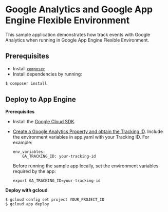 # Google Analytics and Google App Engine Flexible Environment

This sample application demonstrates how track events with Google Analytics
when running in Google App Engine Flexible Environment.

## Prerequisites

- Install [`composer`](https://getcomposer.org)
- Install dependencies by running:

```sh
$ composer install
```

## Deploy to App Engine

**Prerequisites**

- Install the [Google Cloud SDK](https://developers.google.com/cloud/sdk/).

- [Create a Google Analytics Property and obtain the Tracking ID](
    https://support.google.com/analytics/answer/1042508?ref_topic=1009620).
    Include the environment variables in app.yaml with your Tracking ID.
    For example:

    ```
    env_variables:
        GA_TRACKING_ID: your-tracking-id
    ```

    Before running the sample app locally, set the environment variables required by the app:

    ```
    export GA_TRACKING_ID=your-tracking-id
    ```

**Deploy with gcloud**

```
$ gcloud config set project YOUR_PROJECT_ID
$ gcloud app deploy
```
